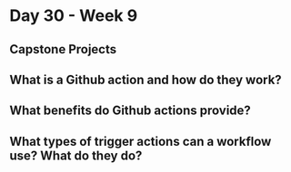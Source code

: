 # Day 30 - Week 9
## Capstone Projects
## What is a Github action and how do they work?

## What benefits do Github actions provide?

## What types of trigger actions can a workflow use? What do they do?